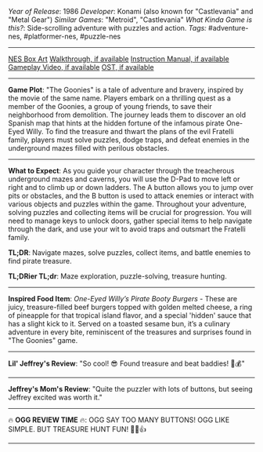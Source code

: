 *Year of Release*: 1986
*Developer*: Konami (also known for "Castlevania" and "Metal Gear")
*Similar Games*: "Metroid", "Castlevania"
*What Kinda Game is this?*: Side-scrolling adventure with puzzles and action.
*Tags:* #adventure-nes, #platformer-nes, #puzzle-nes

---
[NES Box Art](https://www.google.com/search?tbm=isch&q=NES+Box+Art+The+Goonies) 
[Walkthrough, if available](https://www.google.com/search?q=Walkthrough+NES+The+Goonies)
[Instruction Manual, if available](https://www.google.com/search?q=NES+Instruction+Manual+The+Goonies)
[Gameplay Video, if available](https://www.youtube.com/results?search_query=gameplay+NES+The+Goonies) 
[OST, if available](https://www.youtube.com/results?search_query=gameplay+NES+The+Goonies+OST)

- - -
**Game Plot**: "The Goonies" is a tale of adventure and bravery, inspired by the movie of the same name. Players embark on a thrilling quest as a member of the Goonies, a group of young friends, to save their neighborhood from demolition. The journey leads them to discover an old Spanish map that hints at the hidden fortune of the infamous pirate One-Eyed Willy. To find the treasure and thwart the plans of the evil Fratelli family, players must solve puzzles, dodge traps, and defeat enemies in the underground mazes filled with perilous obstacles.

- - -
**What to Expect**: As you guide your character through the treacherous underground mazes and caverns, you will use the D-Pad to move left or right and to climb up or down ladders. The A button allows you to jump over pits or obstacles, and the B button is used to attack enemies or interact with various objects and puzzles within the game. Throughout your adventure, solving puzzles and collecting items will be crucial for progression. You will need to manage keys to unlock doors, gather special items to help navigate through the dark, and use your wit to avoid traps and outsmart the Fratelli family.

**TL;DR**: Navigate mazes, solve puzzles, collect items, and battle enemies to find pirate treasure.

**TL;DRier TL;dr**: Maze exploration, puzzle-solving, treasure hunting.

---
**Inspired Food Item**: *One-Eyed Willy’s Pirate Booty Burgers* - These are juicy, treasure-filled beef burgers topped with golden melted cheese, a ring of pineapple for that tropical island flavor, and a special 'hidden' sauce that has a slight kick to it. Served on a toasted sesame bun, it’s a culinary adventure in every bite, reminiscent of the treasures and surprises found in "The Goonies" game.

---
**Lil' Jeffrey's Review**: "So cool! 😎 Found treasure and beat baddies! 💪💰"

---
**Jeffrey's Mom's Review**: "Quite the puzzler with lots of buttons, but seeing Jeffrey excited was worth it."

---
🔥 **OGG REVIEW TIME** 🔥: OGG SAY TOO MANY BUTTONS! OGG LIKE SIMPLE. BUT TREASURE HUNT FUN! 🏴‍☠️👍

---